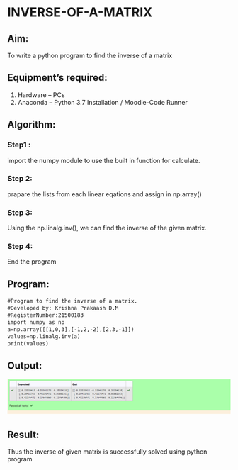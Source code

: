 # INVERSE-OF-A-MATRIX
## Aim:
To write a python program to find the inverse of a matrix
## Equipment’s required:
1. 	Hardware – PCs
2. 	Anaconda – Python 3.7 Installation / Moodle-Code Runner
## Algorithm:
### Step1 : 
import the numpy module to use the built in function for calculate.
### Step 2: 
prapare the lists from each linear eqations and assign in np.array()
### Step 3: 
Using the np.linalg.inv(), we can find the inverse of the given matrix.
### Step 4: 
End the program

## Program:
```
#Program to find the inverse of a matrix.
#Developed by: Krishna Prakaash D.M
#RegisterNumber:21500183
import numpy as np
a=np.array([[1,0,3],[-1,2,-2],[2,3,-1]])
values=np.linalg.inv(a)
print(values)
```
## Output:
![Output1](RRR2.png)
## Result:
Thus the inverse of given matrix is successfully solved using python program


